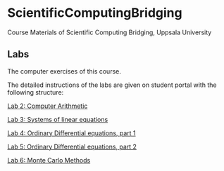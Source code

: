 # ScientificComputingBridging
Course Materials of Scientific Computing Bridging, Uppsala University

## Labs

The computer exercises of this course.

The detailed instructions of the labs are given on student portal with the following structure:

[Lab 2: Computer Arithmetic](./Lab/L2/)

[Lab 3: Systems of linear equations](./Lab/L3/)

[Lab 4: Ordinary Differential equations, part 1](./Lab/L4/)

[Lab 5: Ordinary Differential equations, part 2](./Lab/L5/)

[Lab 6: Monte Carlo Methods](./Lab/L6/)
